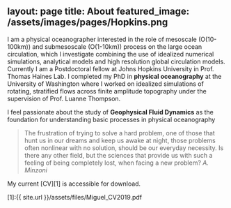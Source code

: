 layout: page
title: About
featured_image: /assets/images/pages/Hopkins.png
---

I am a physical oceanographer interested in the role of mesoscale (O(10-100km)) and submesoscale (O(1-10km)) process on the large ocean circulation, which I investigate combining the use of idealized numerical simulations, analytical models and high resolution global circulation models.
Currently I am a Postdoctoral fellow at Johns Hopkins University in Prof. Thomas Haines Lab. I completed my PhD in **physical oceanography** at the University of Washington where I worked on idealized simulations of rotating, stratified flows across finite amplitude topography under the supervision of Prof. Luanne Thompson.

I feel passionate about the study of **Geophysical Fluid Dynamics** as the foundation for understanding basic processes in physical oceanography

>The frustration of trying to solve a hard problem, one of those that hunt us in our dreams and keep us awake at night, those problems often nonlinear with no solution, should be our everyday necessity. Is there any other field, but the sciences that provide us with such a feeling of being completely lost, when facing a new problem? <cite>A. Minzoni</cite>




My current [CV][1] is accessible for download.

[1]:{{ site.url }}/assets/files/Miguel_CV2019.pdf
